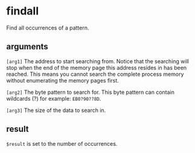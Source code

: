 # findall

Find all occurrences of a pattern.

## arguments

`[arg1]` The address to start searching from. Notice that the searching will stop when the end of the memory page this address resides in has been reached. This means you cannot search the complete process memory without enumerating the memory pages first.

`[arg2]` The byte pattern to search for. This byte pattern can contain wildcards (?) for example: `EB0?90??8D`.

`[arg3]` The size of the data to search in.

## result

`$result` is set to the number of occurrences.
